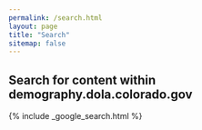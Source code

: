 ```yaml
---
permalink: /search.html
layout: page
title: "Search"
sitemap: false
---
```

## Search for content within demography.dola.colorado.gov
{% include _google_search.html %}
